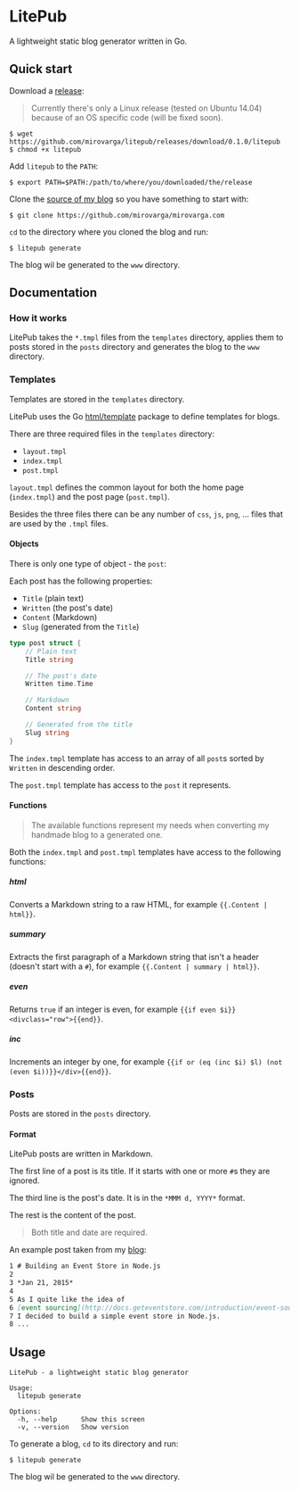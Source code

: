 # LitePub

A lightweight static blog generator written in Go.

## Quick start

Download a [release](https://github.com/mirovarga/litepub/releases):

> Currently there's only a Linux release (tested on Ubuntu 14.04) because of an
OS specific code (will be fixed soon).

```
$ wget https://github.com/mirovarga/litepub/releases/download/0.1.0/litepub
$ chmod +x litepub
```

Add `litepub` to the `PATH`:

```
$ export PATH=$PATH:/path/to/where/you/downloaded/the/release
```

Clone the [source of my blog](https://github.com/mirovarga/mirovarga.com) so you
have something to start with:

```
$ git clone https://github.com/mirovarga/mirovarga.com
```

`cd` to the directory where you cloned the blog and run:

```
$ litepub generate
```

The blog wil be generated to the `www` directory.

## Documentation

### How it works

LitePub takes the `*.tmpl` files from the `templates` directory, applies them to
posts stored in the `posts` directory and generates the blog to the `www`
directory.

### Templates

Templates are stored in the `templates` directory.

LitePub uses the Go [html/template](https://golang.org/pkg/html/template/)
package to define templates for blogs.

There are three required files in the `templates` directory:
- `layout.tmpl`
- `index.tmpl`
- `post.tmpl`

`layout.tmpl` defines the common layout for both the home page (`index.tmpl`)
and the post page (`post.tmpl`).

Besides the three files there can be any number of `css`, `js`, `png`, ... files
that are used by the `.tmpl` files.

#### Objects

There is only one type of object - the `post`:

Each post has the following properties:
- `Title` (plain text)
- `Written` (the post's date)
- `Content` (Markdown)
- `Slug` (generated from the `Title`)

```go
type post struct {
	// Plain text
	Title string

	// The post's date
	Written time.Time

	// Markdown
	Content string

	// Generated from the title
	Slug string
}
```

The `index.tmpl` template has access to an array of all `post`s sorted by
`Written` in descending order.

The `post.tmpl` template has access to the `post` it represents.

#### Functions

> The available functions represent my needs when converting my handmade blog
to a generated one.

Both the `index.tmpl` and `post.tmpl` templates have access to the following
functions:

##### html

Converts a Markdown string to a raw HTML, for example `{{.Content | html}}`.

##### summary

Extracts the first paragraph of a Markdown string that isn't a header (doesn't
start with a `#`), for example `{{.Content | summary | html}}`.

##### even

Returns `true` if an integer is even, for example
`{{if even $i}}<divclass="row">{{end}}`.

##### inc

Increments an integer by one, for example
`{{if or (eq (inc $i) $l) (not (even $i))}}</div>{{end}}`.

### Posts

Posts are stored in the `posts` directory.

#### Format

LitePub posts are written in Markdown.

The first line of a post is its title. If it starts with one or more `#`s they
are ignored.

The third line is the post's date. It is in the `*MMM d, YYYY*` format.

The rest is the content of the post.

> Both title and date are required.

An example post taken from my
[blog](http://www.mirovarga.com/building-an-event-store-in-node-js):

```markdown
1 # Building an Event Store in Node.js
2
3 *Jan 21, 2015*
4
5 As I quite like the idea of
6 [event sourcing](http://docs.geteventstore.com/introduction/event-sourcing-basics)
7 I decided to build a simple event store in Node.js.
8 ...
```

## Usage

```
LitePub - a lightweight static blog generator

Usage:
  litepub generate

Options:
  -h, --help      Show this screen
  -v, --version   Show version
```

To generate a blog, `cd` to its directory and run:

```
$ litepub generate
```

The blog wil be generated to the `www` directory.
